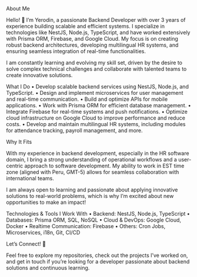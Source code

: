 About Me

Hello! 👋 I’m Yerodin, a passionate Backend Developer with over 3 years of experience building scalable and efficient systems. I specialize in technologies like NestJS, Node.js, TypeScript, and have worked extensively with Prisma ORM, Firebase, and Google Cloud. My focus is on creating robust backend architectures, developing multilingual HR systems, and ensuring seamless integration of real-time functionalities.

I am constantly learning and evolving my skill set, driven by the desire to solve complex technical challenges and collaborate with talented teams to create innovative solutions.

What I Do
	•	Develop scalable backend services using NestJS, Node.js, and TypeScript.
	•	Design and implement microservices for user management and real-time communication.
	•	Build and optimize APIs for mobile applications.
	•	Work with Prisma ORM for efficient database management.
	•	Integrate Firebase for real-time systems and push notifications.
	•	Optimize cloud infrastructure on Google Cloud to improve performance and reduce costs.
	•	Develop and maintain multilingual HR systems, including modules for attendance tracking, payroll management, and more.

Why It Fits

With my experience in backend development, especially in the HR software domain, I bring a strong understanding of operational workflows and a user-centric approach to software development. My ability to work in EST time zone (aligned with Peru, GMT-5) allows for seamless collaboration with international teams.

I am always open to learning and passionate about applying innovative solutions to real-world problems, which is why I’m excited about new opportunities to make an impact!

Technologies & Tools I Work With
	•	Backend: NestJS, Node.js, TypeScript
	•	Databases: Prisma ORM, SQL, NoSQL
	•	Cloud & DevOps: Google Cloud, Docker
	•	Realtime Communication: Firebase
	•	Others: Cron Jobs, Microservices, i18n, Git, CI/CD

Let’s Connect! 🚀

Feel free to explore my repositories, check out the projects I’ve worked on, and get in touch if you’re looking for a developer passionate about backend solutions and continuous learning.
